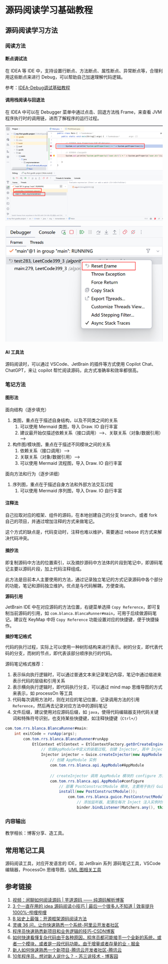 # 源码阅读学习基础教程

## 源码阅读学习方法

### 阅读方法

#### 断点调试法

在 IDEA 等 IDE 中，支持设置行断点、方法断点、属性断点、异常断点等，合理利用这些断点来进行 Debug，可以帮助自己加速理解代码逻辑。

参考：[IDEA-Debug调试基础教程](work/tools/IT/JetBrains/IDEA/IDEA-Debug调试基础教程.md)

#### 调用栈阅读与回退法

在 IDEA 中可以在 Debugger 菜单中通过点击、回退方法栈 Frame，来查看 JVM 程序执行时的调用链，进而了解程序的运行过程。

![](resources/images/Pasted%20image%2020240912225124.png)

![](resources/images/Pasted%20image%2020230916203912.png)

#### AI 工具法

源码阅读时，可以通过 VSCode、JetBrain 的插件等方式使用 Copilot Chat、ChatGPT，来让 copilot 帮忙阅读源码，此方式准确率和效率都很高。

### 笔记方法
#### 图形法

面向结构（逐步填充）

1. 类图，重点在于描述自身结构，以及不同类之间的关系
	1. 可以使用 Mermaid 类图，导入 Draw. IO 自行丰富
	2. 建议最开始仅描述依赖关系（接口调用）-->、关联关系（对象/数据引用）——>
2. 构件图/模块图，重点在于描述不同模块之间的关系
	1. 依赖关系（接口调用）-->
	2. 关联关系（对象/数据引用）——>
	3. 可以使用 Mermaid 流程图，导入 Draw. IO 自行丰富

面向方法和行为（逐步详细）

1. 序列图，重点在于描述自身方法和外部方法交互过程
	1. 可以使用 Mermaid 序列图，导入 Draw. IO 自行丰富

#### 注释法

自己拉取对应的框架、组件的源码，在本地创建自己的分支 branch，或者 fork 自己的项目，并通过增加注释的方式来做笔记。

这个方式的缺点是，代码变动时，注释也难以维护，需要通过 rebase 的方式来解决代码冲突。

#### 摘抄法

即复制源码中方法的位置索引，以及摘抄源码中方法体的片段到笔记中，即源码笔记主要以源码片段，加上代码注释组成。

此方法是目前本人主要使用的方法，通过记录独立笔记的方式记录源码中各个部分的功能，笔记和源码独立维护。优点是与代码解耦，方便查询。

**源码引用**

JetBrain IDE 中在对应源码的方法位置，右键菜单选择 `Copy Reference`，即可复制当前源码的引用，如 `com.blanca.BlancaRunner#main`，可用于后续做源码笔记。建议在 KeyMap 中将 `Copy Reference` 功能设置对应的快捷键，便于快捷操作。

**摘抄笔记格式**

代码的执行过程，实际上可以使用一种树形结构来进行表示。树的分支，即代表代码的分支，而树的节点，即代表该部分顺序执行的代码。

源码笔记格式推荐：
1. 表示纵向执行逻辑时，可以通过普通文本来记录笔记内容，笔记中通过缩进来表示代码的层级和引用关系
2. 表示横向执行逻辑时，即代码执行分支，可以通过 mind map 思维导图的方式来表示，如 processOn 等工具
3. 代码每次调用方法时，则在对应的笔记位置，记录调用方法的引用 `Reference`，然后再去记录对应方法中的源码笔记
4. 文件后缀，建议使用对应源码后缀，如 `java`，使得代码编辑器支持代码关键词和特殊符号识别，也支持某些快捷键，如注释快捷键（`Ctrl+/`）

```java
com.tom.rrs.blanca.BlancaRunner#main:
    int exitCode = runApp(args);
        com.tom.rrs.blanca.BlancaRunner#runApp
            EtlContext etlContext = EtlContextFactory.getOrCreateEngineContext(args);
                // 依据AppModule中定义的装载过程, 创建 Injector, 其中 Injector 是对应模块的注入类的管理器 
                Injector injector = Guice.createInjector(new AppModule(args, true));
                    // 创建 AppModule 实例
                    com.tom.rrs.blanca.api.AppModule#AppModule

                    // createInjector 调用 AppModule 模块的 configure 方法
                    com.tom.rrs.blanca.api.AppModule#configure
                        // 部署 PostConstructModule 模块, 主要用于执行 GuicePostConstruct 注解的方法
                        install(new PostConstructModule());
                            com.tom.rrs.blanca.guice.PostConstructModule#configure
                                // 添加监听器, 配置在每次 Inject 注入实例时触发当前(this)的 hear 方法
                                binder.bindListener(Matchers.any(), this);
```

### 内容输出

教学相长：博客分享、造工具。

## 常用笔记工具

源码阅读工具，对应开发语言的 IDE，如 JetBrain 系列
源码笔记工具，VSCode 编辑器，ProcessOn 思维导图，[UML 图相关工具](work/methodology/Software-Engineering/Tools/模型设计工具基础教程.md)

## 参考链接

1. [视频：闲聊如何阅读源码 | 芋道源码 —— 纯源码解析博客](https://www.iocoder.cn/Architecture/how-to-read-source-code/)
2. [3 个一直在用的 idea 源码阅读小技巧 | 最后一个很多人不知道 | 效率提升 1000%-哔哩哔哩](https://www.bilibili.com/video/BV1FY411Q7W2)
3. [B 站史上最强：开源框架源码阅读方法](https://www.bilibili.com/video/BV1sq4y1g7X1)
4. [灵魂 36 问，让你快速熟悉一个系统-阿里云开发者社区](https://developer.aliyun.com/article/754642)
5. [程序员快速熟悉新项目和业务逻辑的技巧-CSDN博客](https://blog.csdn.net/YiWangJiuShiXingFu/article/details/118339838)
6. [如何快速看懂复杂代码由于各种原因，程序员都可能接手一个全新的系统，或者一个模块，或者是一段代码功能。由于增量或者存量的业 - 掘金](https://juejin.cn/post/7095003500173590559)
7. [新人如何快速熟悉一个新项目-腾讯云开发者社区-腾讯云](https://cloud.tencent.com/developer/article/1497062)
8. [10年程序员，想对新人说什么？ - 苏三说技术 - 博客园](https://www.cnblogs.com/12lisu/p/17578423.html)
